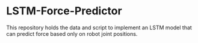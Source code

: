 # LSTM-Force-Predictor
This repository holds the data and script to implement an LSTM model that can predict force based only on robot joint positions.
